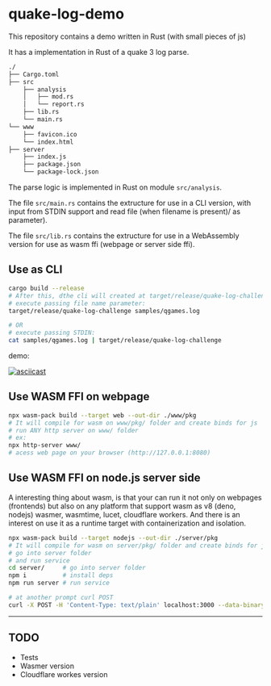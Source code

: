 # quake-log-demo

This repository contains a demo written in Rust (with small pieces of js)

It has a implementation in Rust of a quake 3 log parse.

```sh
./
├── Cargo.toml
├── src
    ├── analysis
    │   ├── mod.rs
    │   └── report.rs
    ├── lib.rs
    └── main.rs
└── www
    ├── favicon.ico
    └── index.html
├── server
    ├── index.js
    ├── package.json
    └── package-lock.json
```
The parse logic is implemented in Rust on module `src/analysis`.

The file `src/main.rs` contains the extructure for use in a CLI version, with input from STDIN support and read file (when filename is present)/ as parameter).
  
The file `src/lib.rs` contains the extructure for use in a WebAssembly version for use as wasm ffi (webpage or server side ffi).

## Use as CLI

```sh
cargo build --release
# After this, dthe cli will created at target/release/quake-log-challenge
# execute passing file name parameter:
target/release/quake-log-challenge samples/qgames.log

# OR
# execute passing STDIN:
cat samples/qgames.log | target/release/quake-log-challenge 
```

demo:  
  
[![asciicast](https://asciinema.org/a/8M6VNnw8fqtxOK1VqQOd1T6eF.svg)](https://asciinema.org/a/8M6VNnw8fqtxOK1VqQOd1T6eF)

## Use WASM FFI on webpage

```bash
npx wasm-pack build --target web --out-dir ./www/pkg
# It will compile for wasm on www/pkg/ folder and create binds for js
# run ANY http server on www/ folder
# ex: 
npx http-server www/ 
# acess web page on your browser (http://127.0.0.1:8080)
```

## Use WASM FFI on node.js server side

A interesting thing about wasm, is that your can run it not only on webpages (frontends) but also on any platform that support wasm as v8 (deno, nodejs)
wasmer, wasmtime, lucet, cloudflare workers.
And there is an interest on use it as a runtime target with containerization and isolation.

```bash
npx wasm-pack build --target nodejs --out-dir ./server/pkg
# It will compile for wasm on server/pkg/ folder and create binds for js
# go into server folder
# and run service
cd server/     # go into server folder
npm i          # install deps
npm run server # run service

# at another prompt curl POST
curl -X POST -H 'Content-Type: text/plain' localhost:3000 --data-binary "@samples/qgames.log"
```

---
## TODO
- Tests
- Wasmer version
- Cloudflare workes version
